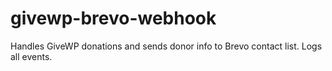 # givewp-brevo-webhook
Handles GiveWP donations and sends donor info to Brevo contact list. Logs all events.
